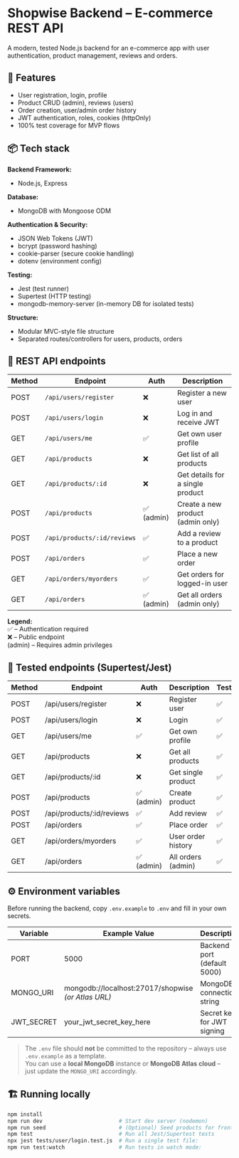 # Shopwise Backend – E-commerce REST API

A modern, tested Node.js backend for an e-commerce app with user authentication, product management, reviews and orders.

## 🚀 Features

- User registration, login, profile
- Product CRUD (admin), reviews (users)
- Order creation, user/admin order history
- JWT authentication, roles, cookies (httpOnly)
- 100% test coverage for MVP flows

## 📦 Tech stack

**Backend Framework:**

- Node.js, Express

**Database:**

- MongoDB with Mongoose ODM

**Authentication & Security:**

- JSON Web Tokens (JWT)
- bcrypt (password hashing)
- cookie-parser (secure cookie handling)
- dotenv (environment config)

**Testing:**

- Jest (test runner)
- Supertest (HTTP testing)
- mongodb-memory-server (in-memory DB for isolated tests)

**Structure:**

- Modular MVC-style file structure
- Separated routes/controllers for users, products, orders

## 📖 REST API endpoints

| Method | Endpoint                    | Auth       | Description                       |
| ------ | --------------------------- | ---------- | --------------------------------- |
| POST   | `/api/users/register`       | ❌         | Register a new user               |
| POST   | `/api/users/login`          | ❌         | Log in and receive JWT            |
| GET    | `/api/users/me`             | ✅         | Get own user profile              |
| GET    | `/api/products`             | ❌         | Get list of all products          |
| GET    | `/api/products/:id`         | ❌         | Get details for a single product  |
| POST   | `/api/products`             | ✅ (admin) | Create a new product (admin only) |
| POST   | `/api/products/:id/reviews` | ✅         | Add a review to a product         |
| POST   | `/api/orders`               | ✅         | Place a new order                 |
| GET    | `/api/orders/myorders`      | ✅         | Get orders for logged-in user     |
| GET    | `/api/orders`               | ✅ (admin) | Get all orders (admin only)       |

**Legend:**  
✅ – Authentication required  
❌ – Public endpoint  
(admin) – Requires admin privileges

## 🧪 Tested endpoints (Supertest/Jest)

| Method | Endpoint                  | Auth       | Description        | Tested |
| ------ | ------------------------- | ---------- | ------------------ | ------ |
| POST   | /api/users/register       | ❌         | Register user      | ✅     |
| POST   | /api/users/login          | ❌         | Login              | ✅     |
| GET    | /api/users/me             | ✅         | Get own profile    | ✅     |
| GET    | /api/products             | ❌         | Get all products   | ✅     |
| GET    | /api/products/:id         | ❌         | Get single product | ✅     |
| POST   | /api/products             | ✅ (admin) | Create product     | ✅     |
| POST   | /api/products/:id/reviews | ✅         | Add review         | ✅     |
| POST   | /api/orders               | ✅         | Place order        | ✅     |
| GET    | /api/orders/myorders      | ✅         | User order history | ✅     |
| GET    | /api/orders               | ✅ (admin) | All orders (admin) | ✅     |

## ⚙️ Environment variables

Before running the backend, copy `.env.example` to `.env` and fill in your own secrets.

| Variable   | Example Value                                       | Description                 |
| ---------- | --------------------------------------------------- | --------------------------- |
| PORT       | 5000                                                | Backend port (default 5000) |
| MONGO_URI  | mongodb://localhost:27017/shopwise _(or Atlas URL)_ | MongoDB connection string   |
| JWT_SECRET | your_jwt_secret_key_here                            | Secret key for JWT signing  |

> The `.env` file should **not** be committed to the repository – always use `.env.example` as a template.  
> You can use a **local MongoDB** instance or **MongoDB Atlas cloud** – just update the `MONGO_URI` accordingly.

## 🏗️ Running locally

```bash
npm install
npm run dev                        # Start dev server (nodemon)
npm run seed                       # (Optional) Seed products for frontend testing
npm test                           # Run all Jest/Supertest tests
npx jest tests/user/login.test.js  # Run a single test file:
npm run test:watch                 # Run tests in watch mode:
```
